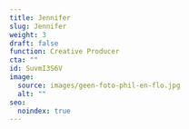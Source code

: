 ```yaml
---
title: Jennifer
slug: Jennifer
weight: 3
draft: false
function: Creative Producer
cta: ""
id: SuvmI3S6V
image:
  source: images/geen-foto-phil-en-flo.jpg
  alt: ""
seo:
  noindex: true
---
```

